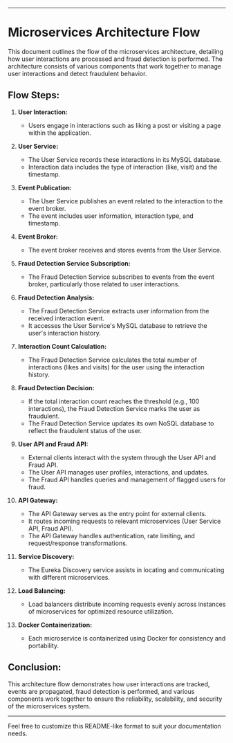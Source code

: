 

---

# Microservices Architecture Flow

This document outlines the flow of the microservices architecture, detailing how user interactions are processed and fraud detection is performed. The architecture consists of various components that work together to manage user interactions and detect fraudulent behavior.

## Flow Steps:

1. **User Interaction:**
   - Users engage in interactions such as liking a post or visiting a page within the application.

2. **User Service:**
   - The User Service records these interactions in its MySQL database.
   - Interaction data includes the type of interaction (like, visit) and the timestamp.

3. **Event Publication:**
   - The User Service publishes an event related to the interaction to the event broker.
   - The event includes user information, interaction type, and timestamp.

4. **Event Broker:**
   - The event broker receives and stores events from the User Service.

5. **Fraud Detection Service Subscription:**
   - The Fraud Detection Service subscribes to events from the event broker, particularly those related to user interactions.

6. **Fraud Detection Analysis:**
   - The Fraud Detection Service extracts user information from the received interaction event.
   - It accesses the User Service's MySQL database to retrieve the user's interaction history.

7. **Interaction Count Calculation:**
   - The Fraud Detection Service calculates the total number of interactions (likes and visits) for the user using the interaction history.

8. **Fraud Detection Decision:**
   - If the total interaction count reaches the threshold (e.g., 100 interactions), the Fraud Detection Service marks the user as fraudulent.
   - The Fraud Detection Service updates its own NoSQL database to reflect the fraudulent status of the user.

9. **User API and Fraud API:**
   - External clients interact with the system through the User API and Fraud API.
   - The User API manages user profiles, interactions, and updates.
   - The Fraud API handles queries and management of flagged users for fraud.

10. **API Gateway:**
    - The API Gateway serves as the entry point for external clients.
    - It routes incoming requests to relevant microservices (User Service API, Fraud API).
    - The API Gateway handles authentication, rate limiting, and request/response transformations.

11. **Service Discovery:**
    - The Eureka Discovery service assists in locating and communicating with different microservices.
    
12. **Load Balancing:**
    - Load balancers distribute incoming requests evenly across instances of microservices for optimized resource utilization.

13. **Docker Containerization:**
    - Each microservice is containerized using Docker for consistency and portability.

## Conclusion:

This architecture flow demonstrates how user interactions are tracked, events are propagated, fraud detection is performed, and various components work together to ensure the reliability, scalability, and security of the microservices system.

---

Feel free to customize this README-like format to suit your documentation needs.
